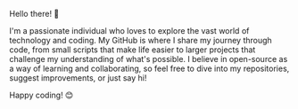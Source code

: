 Hello there! 👋

I'm a passionate individual who loves to explore the vast world of technology and coding. My GitHub is where I share my journey through code, from small scripts that make life easier to larger projects that challenge my understanding of what's possible. I believe in open-source as a way of learning and collaborating, so feel free to dive into my repositories, suggest improvements, or just say hi!

Happy coding! 😊
